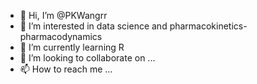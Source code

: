 - 👋 Hi, I’m @PKWangrr
- 👀 I’m interested in data science and pharmacokinetics-pharmacodynamics
- 🌱 I’m currently learning R
- 💞️ I’m looking to collaborate on ...
- 📫 How to reach me ...

<!---
PKWangrr/PKWangrr is a ✨ special ✨ repository because its `README.md` (this file) appears on your GitHub profile.
You can click the Preview link to take a look at your changes.
--->
